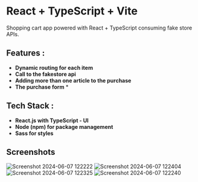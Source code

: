 # React + TypeScript + Vite
Shopping cart app powered with React + TypeScript consuming fake store APIs.

## Features :
* **Dynamic routing for each item** 
* **Call to the fakestore api** 
* **Adding more than one article to the purchase** 
* **The purchase form** *

## Tech Stack :
* **React.js with TypeScript - UI**
* **Node (npm) for package management**
* **Sass for styles**

## Screenshots


![Screenshot 2024-06-07 122222](https://github.com/GisoreB/Typescript_e_store/assets/144854877/c0e34ac0-b196-4240-bbdd-baf7506ae219)
![Screenshot 2024-06-07 122404](https://github.com/GisoreB/Typescript_e_store/assets/144854877/b90de827-c080-44e8-a694-c381d6d7c03b)
![Screenshot 2024-06-07 122325](https://github.com/GisoreB/Typescript_e_store/assets/144854877/327f0636-67db-4a97-8088-db984bf5afb3)
![Screenshot 2024-06-07 122240](https://github.com/GisoreB/Typescript_e_store/assets/144854877/f6e5fe1d-da55-4c63-97ae-bc4bfbccaaff)

